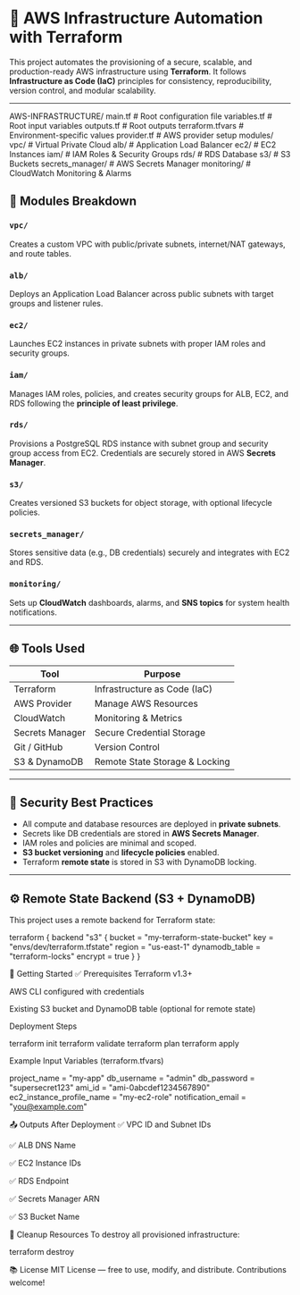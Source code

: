 
# 🚀 AWS Infrastructure Automation with Terraform

This project automates the provisioning of a secure, scalable, and production-ready AWS infrastructure using **Terraform**. It follows **Infrastructure as Code (IaC)** principles for consistency, reproducibility, version control, and modular scalability.

---

AWS-INFRASTRUCTURE/
    main.tf                 # Root configuration file
    variables.tf            # Root input variables
    outputs.tf              # Root outputs
    terraform.tfvars        # Environment-specific values
    provider.tf             # AWS provider setup
    modules/
        vpc/                # Virtual Private Cloud
        alb/                # Application Load Balancer
        ec2/                # EC2 Instances
        iam/                # IAM Roles & Security Groups
        rds/                # RDS Database
        s3/                 # S3 Buckets
        secrets_manager/    # AWS Secrets Manager
        monitoring/         # CloudWatch Monitoring & Alarms

## 🔧 Modules Breakdown

### `vpc/`
Creates a custom VPC with public/private subnets, internet/NAT gateways, and route tables.

### `alb/`
Deploys an Application Load Balancer across public subnets with target groups and listener rules.

### `ec2/`
Launches EC2 instances in private subnets with proper IAM roles and security groups.

### `iam/`
Manages IAM roles, policies, and creates security groups for ALB, EC2, and RDS following the **principle of least privilege**.

### `rds/`
Provisions a PostgreSQL RDS instance with subnet group and security group access from EC2. Credentials are securely stored in AWS **Secrets Manager**.

### `s3/`
Creates versioned S3 buckets for object storage, with optional lifecycle policies.

### `secrets_manager/`
Stores sensitive data (e.g., DB credentials) securely and integrates with EC2 and RDS.

### `monitoring/`
Sets up **CloudWatch** dashboards, alarms, and **SNS topics** for system health notifications.

---

## 🌐 Tools Used

| Tool               | Purpose                          |
|--------------------|----------------------------------|
| Terraform          | Infrastructure as Code (IaC)     |
| AWS Provider       | Manage AWS Resources             |
| CloudWatch         | Monitoring & Metrics             |
| Secrets Manager    | Secure Credential Storage        |
| Git / GitHub       | Version Control                  |
| S3 & DynamoDB      | Remote State Storage & Locking   |

---

## 🔐 Security Best Practices

- All compute and database resources are deployed in **private subnets**.
- Secrets like DB credentials are stored in **AWS Secrets Manager**.
- IAM roles and policies are minimal and scoped.
- **S3 bucket versioning** and **lifecycle policies** enabled.
- Terraform **remote state** is stored in S3 with DynamoDB locking.

---

## ⚙️ Remote State Backend (S3 + DynamoDB)

This project uses a remote backend for Terraform state:

terraform {
  backend "s3" {
    bucket         = "my-terraform-state-bucket"
    key            = "envs/dev/terraform.tfstate"
    region         = "us-east-1"
    dynamodb_table = "terraform-locks"
    encrypt        = true
  }
}

🚀 Getting Started
✅ Prerequisites
Terraform v1.3+

AWS CLI configured with credentials

Existing S3 bucket and DynamoDB table (optional for remote state)


Deployment Steps

terraform init
terraform validate
terraform plan
terraform apply

Example Input Variables (terraform.tfvars)

project_name               = "my-app"
db_username                = "admin"
db_password                = "supersecret123"
ami_id                     = "ami-0abcdef1234567890"
ec2_instance_profile_name = "my-ec2-role"
notification_email         = "you@example.com"


📤 Outputs After Deployment
✅ VPC ID and Subnet IDs

✅ ALB DNS Name

✅ EC2 Instance IDs

✅ RDS Endpoint

✅ Secrets Manager ARN

✅ S3 Bucket Name

🧹 Cleanup Resources
To destroy all provisioned infrastructure:

terraform destroy



📚 License
MIT License — free to use, modify, and distribute. Contributions welcome!
